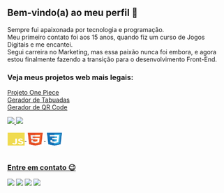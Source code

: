 ## Bem-vindo(a) ao meu perfil 🥰

<p>Sempre fui apaixonada por tecnologia e programação. <br>Meu primeiro contato foi aos 15 anos, quando fiz um curso de Jogos Digitais e me encantei. <br>Segui carreira no Marketing, mas essa paixão nunca foi embora, e agora estou finalmente fazendo a transição para o desenvolvimento Front-End.</p>


### Veja meus projetos web mais legais:
<a href="https://jaynegomes.github.io/projeto-one-piece" target="_blank">Projeto One Piece</a><br>
<a href="https://jaynegomes.github.io/tabuada" target="_blank">Gerador de Tabuadas</a><br>
<a href="https://jaynegomes.github.io/qrcode-generator" target="_blank">Gerador de QR Code</a>

 <div>
   <a href="https://github.com/jaynegomes">
   <img height="180em" src="https://github-readme-stats.vercel.app/api?username=jaynegomes&show_icons=true&theme=midnight-purple&include_all_commits=true&count_private=true"/>
   <img height="180em" src="https://github-readme-stats.vercel.app/api/top-langs/?username=jaynegomes&layout=compact&langs_count=6&theme=midnight-purple"/>
</div>
    
<div style="display: inline_block"><br>
  <img align="center" alt="Js" height="30" width="40" src="https://raw.githubusercontent.com/devicons/devicon/master/icons/javascript/javascript-plain.svg">
  <img align="center" alt="HTML" height="30" width="40" src="https://raw.githubusercontent.com/devicons/devicon/master/icons/html5/html5-original.svg">
  <img align="center" alt="CSS" height="30" width="40" src="https://raw.githubusercontent.com/devicons/devicon/master/icons/css3/css3-original.svg">
</div>
 
<br>
 
### Entre em contato 😉
 
<div> 
  <a href="https://www.instagram.com/jaay_gomes" target="_blank"><img src="https://img.shields.io/badge/-Instagram-%23E4405F?style=for-the-badge&logo=instagram&logoColor=white" target="_blank"></a>
  <a href = "mailto:jaygmorais@gmail.com"><img src="https://img.shields.io/badge/-Gmail-%23333?style=for-the-badge&logo=gmail&logoColor=white" target="_blank"></a>
  <a href="https://www.linkedin.com/in/jayne-gomes/" target="_blank"><img src="https://img.shields.io/badge/-LinkedIn-%230077B5?style=for-the-badge&logo=linkedin&logoColor=white" target="_blank"></a>
  <a href="https://wa.me/5531989903719" target="_blank"><img src="https://img.shields.io/badge/WhatsApp-25D366?style=for-the-badge&logo=whatsapp&logoColor=white" target="_blank"></a>
  
</div>
